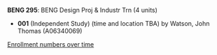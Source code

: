 **BENG 295**: BENG Design Proj & Industr Trn (4 units)

- **001** (Independent Study) (time and location TBA) by Watson, John Thomas (A06340069)

[Enrollment numbers over time](./BENG295.tsv)
